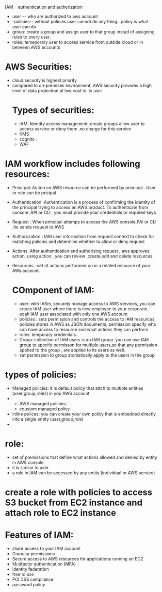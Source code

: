 IAM-- authentication and autherization
- user -- who are authorized to aws account
- -policies-- without policies user cannot do any thing.. policy is what user can do
- group: create a group and assign user to that group instad of assigning rules to every user.
- roles: temeporary user to access service from outside cloud or in between AWS accounts
# AWS Securities:
- cloud security is highest priority
- compared to on-premises environment, AWS security provides a high level of data protection at low cost to its user
  # Types of securities:
  - IAM: Identity access management .create groups allow user to access service or deny them..no charge for this service
  - KMS
  - cognito :
  - WAF
# IAM workflow includes following resources:
- Principal: Action on AWS resource can be performed by principal . User or role can be pricipal 
- Authentication: Authentication is a process of confirming the identity of the principal trying to access an AWS product. To authenticate from console ,API or CLI , you must provide your credentials or required keys
- Request : When principal attemps to access the AWS console,PAI or CLI ,he sends request to AWS
- Authorozation : IAM user information from request context to check for matching policies and determine whether  to allow  or deny request
- Actions: After authentication and authorizing request , aws approves action. using action , you can review ,create,edit and delete resources
- Resources : set of actions performed on  in a related resource of your AWs account.

  # COmponent of IAM:
  - user: with IASm, securely manage access to AWS services, you can create IAM user where there is new employee to your corporate. ecah IAM user associated with only one AWS account
  - policies : sets permission and controls the access to IAM resources, policies stores in AWS as JSON documents, permission specify  who can have access to resource  and what actions they can perform 
  - roles: temporary credentials.
  - Group: collection of  IAM users is an IAM group. you can use IAM group to specify permisson for multiple users,so that any permission applied to the group , are applied to its users as well.
  -  set permission to group atomatically apply to the users in the group
 # types of policies:
- Managed policies: it is default policy that attch to multiple entities (user,group,roles) in you AWS account
-   - AWS managed policies;
    -  coustom managed policy
- Inline polices:  you can create your own policy that is embedded directly into a single entity (user,group,role)
- 
# role:
- set of premissions that define what actions allowed and denied by entity in AWS console
- it is similar to user
-  a role in IAM can be accessed by any entity (individual or AWS service)
  # create a role with policies to access S3 bucket from EC2 instance and attach role to EC2 instance

  # Features of IAM:
  - share access to  your IAM account
  - Granular permissions
  -  Secure access to AWS resources  for applications running on EC2
  -  Mutifactor authentication (MFA)
  -  identity federation
  -  free to use
  -  PCI DSS compliance
  -  password policy 
